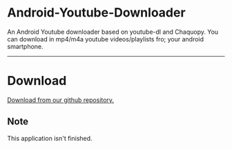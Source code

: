 # Android-Youtube-Downloader
An Android Youtube downloader based on youtube-dl and Chaquopy. You can download in mp4/m4a youtube videos/playlists fro; your android smartphone.
***
# Download
[Download from our github repository.]()
## Note
This application isn't finished.
